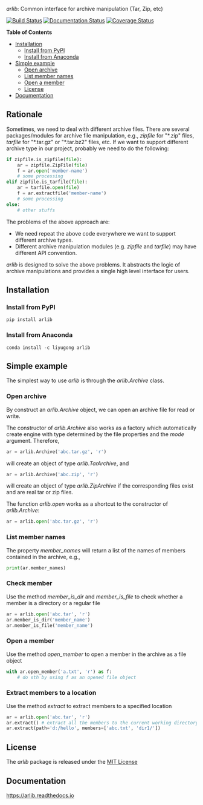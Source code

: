 *arlib*: Common interface for archive manipulation (Tar, Zip, etc)

[![Build Status](https://travis-ci.com/gongliyu/arlib.svg?branch=master)](https://travis-ci.com/gongliyu/arlib)
[![Documentation Status](https://readthedocs.org/projects/arlib/badge/?version=latest)](https://arlib.readthedocs.io/en/latest/?badge=latest)
[![Coverage Status](https://coveralls.io/repos/github/gongliyu/arlib/badge.svg?branch=master)](https://coveralls.io/github/gongliyu/arlib?branch=master)
<!-- [![codecov](https://codecov.io/gh/gongliyu/arlib/branch/master/graph/badge.svg)](https://codecov.io/gh/gongliyu/arlib) -->
 
<!-- markdown-toc start - Don't edit this section. Run M-x markdown-toc-refresh-toc -->
**Table of Contents**

- [Installation](#installation)
  - [Install from PyPI](#install-from-pypi)
  - [Install from Anaconda](#install-from-anaconda)
- [Simple example](#simple-example)
  - [Open archive](#open-archive)
  - [List member names](#list-member-names)
  - [Open a member](#open-a-member)
  - [License](#license)
- [Documentation](#documentation)

<!-- markdown-toc end -->


## Rationale
Sometimes, we need to deal with different archive files. There are
several packages/modules for archive file manipulation, e.g.,
*zipfile* for "\*.zip" files, *tarfile* for "\*.tar.gz" or "\*.tar.bz2"
files, etc. If we want to support different archive type in our
project, probably we need to do the following:

``` python
if zipfile.is_zipfile(file):
    ar = zipfile.ZipFile(file)
    f = ar.open('member-name')
    # some processing
elif zipfile.is_tarfile(file):
    ar = tarfile.open(file)
    f = ar.extractfile('member-name')
    # some processing
else:
    # other stuffs
```

The problems of the above approach are:
* We need repeat the above code everywhere we want to support
  different archive types.
* Different archive manipulation modules (e.g. *zipfile* and
  *tarfile*) may have different API convention.

*arlib* is designed to solve the above problems. It abstracts the
logic of archive manipulations and provides a single high level
interface for users.

## Installation

### Install from PyPI

``` shell
pip install arlib
```

### Install from Anaconda

``` shell
conda install -c liyugong arlib
```

## Simple example


The simplest way to use *arlib* is through the *arlib.Archive* class. 

### Open archive

By construct an *arlib.Archive* object, we can open an archive file for read or write. 

The constructor of *arlib.Archive* also works as a factory which
automatically create engine with type determined by the file
properties and the *mode* argument. Therefore,

``` python
ar = arlib.Archive('abc.tar.gz', 'r')
```

will create an object of type *arlib.TarArchive*, and

``` python
ar = arlib.Archive('abc.zip', 'r')
```

will create an object of type *arlib.ZipArchive* if the corresponding
files exist and are real tar or zip files.

The function *arlib.open* works as a shortcut to the constructor of *arlib.Archive*:

``` python
ar = arlib.open('abc.tar.gz', 'r')
```

### List member names

The property *member_names* will return a list of the names of members
contained in the archive, e.g.,

``` python
print(ar.member_names)
```

### Check member
Use the method *member_is_dir* and *member_is_file* to check whether a member is a directory or a regular file

``` python
ar = arlib.open('abc.tar', 'r')
ar.member_is_dir('member_name')
ar.member_is_file('member_name')
```

### Open a member

Use the method *open_member* to open a member in the archive as a file
object

``` python
with ar.open_member('a.txt', 'r') as f:
    # do sth by using f as an opened file object
```

### Extract members to a location

Use the method *extract* to extract members to a specified location

``` python
ar = arlib.open('abc.tar', 'r')
ar.extract() # extract all the members to the current working directory
ar.extract(path='d:/hello', members=['abc.txt', 'dir1/'])
```

## License

The *arlib* package is released under the [MIT License](LICENSE)

## Documentation

https://arlib.readthedocs.io
